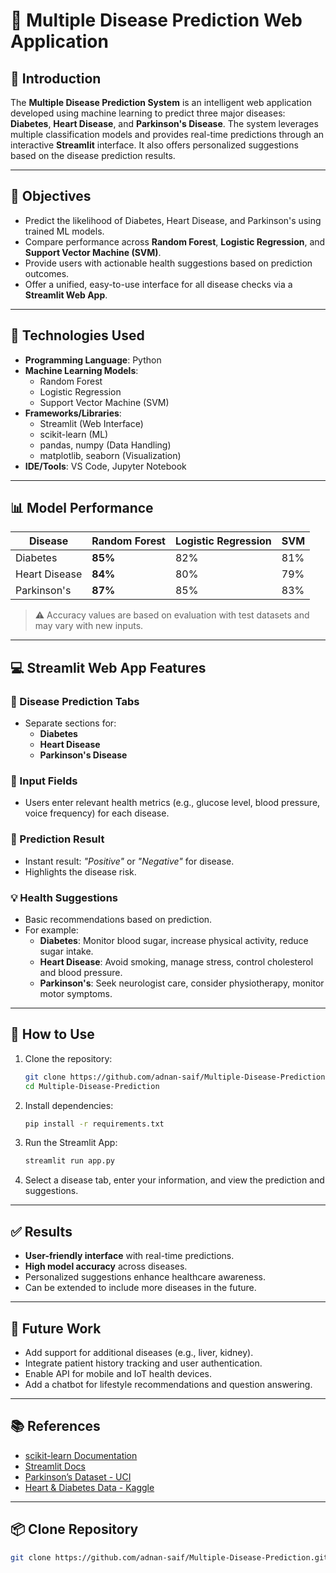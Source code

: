 # 🧬 Multiple Disease Prediction Web Application

## 📘 Introduction

The **Multiple Disease Prediction System** is an intelligent web application developed using machine learning to predict three major diseases: **Diabetes**, **Heart Disease**, and **Parkinson's Disease**. The system leverages multiple classification models and provides real-time predictions through an interactive **Streamlit** interface. It also offers personalized suggestions based on the disease prediction results.

---

## 🎯 Objectives

- Predict the likelihood of Diabetes, Heart Disease, and Parkinson's using trained ML models.  
- Compare performance across **Random Forest**, **Logistic Regression**, and **Support Vector Machine (SVM)**.  
- Provide users with actionable health suggestions based on prediction outcomes.  
- Offer a unified, easy-to-use interface for all disease checks via a **Streamlit Web App**.  

---

## 🧰 Technologies Used

- **Programming Language**: Python  
- **Machine Learning Models**:
  - Random Forest
  - Logistic Regression
  - Support Vector Machine (SVM)  
- **Frameworks/Libraries**:
  - Streamlit (Web Interface)
  - scikit-learn (ML)
  - pandas, numpy (Data Handling)
  - matplotlib, seaborn (Visualization)
- **IDE/Tools**: VS Code, Jupyter Notebook  

---

## 📊 Model Performance

| Disease         | Random Forest | Logistic Regression | SVM     |
|----------------|----------------|----------------------|---------|
| Diabetes        | **85%**        | 82%                  | 81%     |
| Heart Disease   | **84%**        | 80%                  | 79%     |
| Parkinson's     | **87%**        | 85%                  | 83%     |

> ⚠️ Accuracy values are based on evaluation with test datasets and may vary with new inputs.

---

## 💻 Streamlit Web App Features

### 🧪 Disease Prediction Tabs
- Separate sections for:
  - **Diabetes**
  - **Heart Disease**
  - **Parkinson's Disease**

### 🔎 Input Fields
- Users enter relevant health metrics (e.g., glucose level, blood pressure, voice frequency) for each disease.

### 🚦 Prediction Result
- Instant result: *"Positive"* or *"Negative"* for disease.
- Highlights the disease risk.

### 💡 Health Suggestions
- Basic recommendations based on prediction.
- For example:
  - **Diabetes**: Monitor blood sugar, increase physical activity, reduce sugar intake.
  - **Heart Disease**: Avoid smoking, manage stress, control cholesterol and blood pressure.
  - **Parkinson's**: Seek neurologist care, consider physiotherapy, monitor motor symptoms.

---

## 🧭 How to Use

1. Clone the repository:

    ```bash
    git clone https://github.com/adnan-saif/Multiple-Disease-Prediction.git
    cd Multiple-Disease-Prediction
    ```

2. Install dependencies:

    ```bash
    pip install -r requirements.txt
    ```

3. Run the Streamlit App:

    ```bash
    streamlit run app.py
    ```

4. Select a disease tab, enter your information, and view the prediction and suggestions.

---

## ✅ Results

- **User-friendly interface** with real-time predictions.
- **High model accuracy** across diseases.
- Personalized suggestions enhance healthcare awareness.
- Can be extended to include more diseases in the future.

---

## 🔮 Future Work

- Add support for additional diseases (e.g., liver, kidney).
- Integrate patient history tracking and user authentication.
- Enable API for mobile and IoT health devices.
- Add a chatbot for lifestyle recommendations and question answering.

---

## 📚 References

- [scikit-learn Documentation](https://scikit-learn.org/stable/)
- [Streamlit Docs](https://docs.streamlit.io/)
- [Parkinson’s Dataset - UCI](https://archive.ics.uci.edu/ml/datasets/parkinsons)
- [Heart & Diabetes Data - Kaggle](https://www.kaggle.com/)

---

## 📦 Clone Repository

```bash
git clone https://github.com/adnan-saif/Multiple-Disease-Prediction.git
